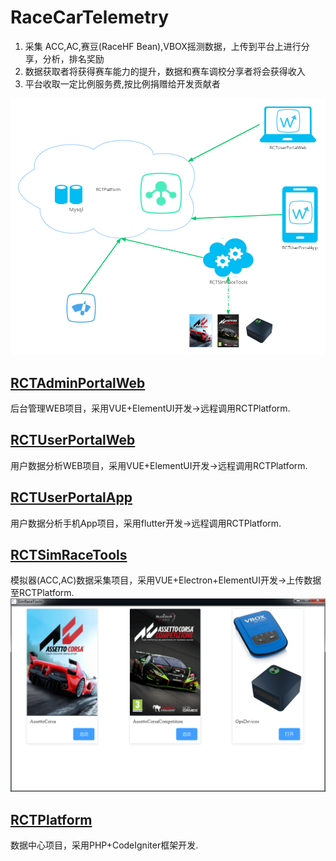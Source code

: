# RaceCarTelemetry
1. 采集 ACC,AC,赛豆(RaceHF Bean),VBOX摇测数据，上传到平台上进行分享，分析，排名奖励
2. 数据获取者将获得赛车能力的提升，数据和赛车调校分享者将会获得收入
3. 平台收取一定比例服务费,按比例捐赠给开发贡献者

![avatar](./advatar/network.png)

## [RCTAdminPortalWeb](./rct_admin_portal_web) 
后台管理WEB项目，采用VUE+ElementUI开发->远程调用RCTPlatform.
## [RCTUserPortalWeb](./rct_user_portal_web)
用户数据分析WEB项目，采用VUE+ElementUI开发->远程调用RCTPlatform.
## [RCTUserPortalApp](./rct_user_portal_app)
用户数据分析手机App项目，采用flutter开发->远程调用RCTPlatform.
## [RCTSimRaceTools](./rct_simrace_tools)
模拟器(ACC,AC)数据采集项目，采用VUE+Electron+ElementUI开发->上传数据至RCTPlatform.
![avatar](./advatar/simracetools.png)
## [RCTPlatform ](./rct_platform) 
数据中心项目，采用PHP+CodeIgniter框架开发.